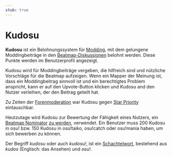```yaml
---
stub: true
---
```


# Kudosu

**Kudosu** ist ein Belohnungssystem für [Modding](/wiki/Modding), mit dem gelungene Moddingbeiträge in den [Beatmap-Diskussionen](/wiki/Beatmap_discussion) belohnt werden. Diese Punkte werden im Benutzerprofil angezeigt.

Kudosu wird für Moddingbeiträge vergeben, die hilfreich sind und nützliche Vorschläge für die Beatmap aufzeigen. Wenn ein Mapper der Meinung ist, dass ein Moddingbeitrag sinnvoll ist und ein berechtigtes Problem anspricht, kann er auf den Upvote-Button klicken und Kudosu and den Nutzer verleihen, der den Beitrag geteilt hat.

Zu Zeiten der [Forenmoderation](/wiki/Modding/Forum_modding) war Kudosu gegen [Star Priority](/wiki/Modding/Star_priority) eintauschbar.

Heutzutage wird Kudosu zur Bewertung der Fähigkeit eines Nutzers, ein [Beatmap Nominator](/wiki/People/Beatmap_Nominators) [zu werden](/wiki/People/Beatmap_Nominators/Becoming_a_Beatmap_Nominator), verwendet. Ein Benutzer muss 200 Kudosu in osu! bzw. 150 Kudosu in osu!taiko, osu!catch oder osu!mania haben, um sich bewerben zu können.

Der Begriff *kudosu* oder auch *kudosu!*, ist ein [Schachtelwort](https://de.wikipedia.org/wiki/Kontamination_(Sprachwissenschaft)), bestehend aus *kudos* (Englisch: das Ansehen) und *osu!*.
